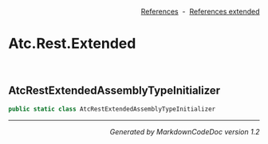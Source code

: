 <div style='text-align: right'>

[References](Index.md)&nbsp;&nbsp;-&nbsp;&nbsp;[References extended](IndexExtended.md)
</div>

# Atc.Rest.Extended

<br />


## AtcRestExtendedAssemblyTypeInitializer

```csharp
public static class AtcRestExtendedAssemblyTypeInitializer
```

<hr /><div style='text-align: right'><i>Generated by MarkdownCodeDoc version 1.2</i></div>
